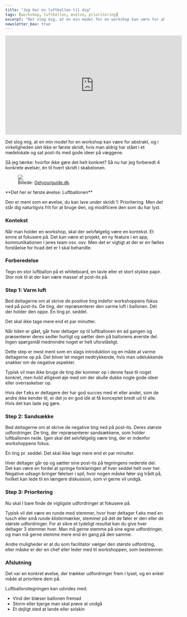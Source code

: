 ```yaml
---
title: "Jeg har en luftballon til dig"
tags: [workshop, luftballon, øvelse, prioritering]
excerpt: "Det slog mig, at en min model for en workshop kan være for abstrakt, og i virkeligheden slet ikke er første skridt, hvis man aldrig har stået i et mødelokale og sat post-its med gode ideer på væggene."
newsletter_box: true
---
```


<iframe width="560" height="315" src="https://www.youtube.com/embed/ff9QjxQmPbQ" frameborder="0" allow="accelerometer; autoplay; clipboard-write; encrypted-media; gyroscope; picture-in-picture" allowfullscreen></iframe><br />

Det slog mig, at en min model for en workshop kan være for abstrakt, og i virkeligheden slet ikke er første skridt, hvis man aldrig har stået i et mødelokale og sat post-its med gode ideer på væggene.

Så jeg tænke: hvorfor ikke gøre det helt konkret? Så nu har jeg forberedt 4 konkrete øvelser, én til hvert skridt i skabelonen.

<figure style="width: 225px" class="align-right">
	<img src="https://cdn.getyourguide.com/img/tour/5b865b0aecfc2.jpeg/146.jpg">
	<figcaption>Billede: <a href="https://www.getyourguide.dk/activity/barcelona-l45/barcelona-hot-air-balloon-flight-experience-t179861?utm_force=0" title="Barcelona hot air balloon flight experience">Getyourguide.dk</a>.</figcaption>
</figure>
**Det her er første øvelse: Luftballonen**

Den er ment som en øvelse, du kan lave under skridt 1: Prioritering. Men det står dig naturligvis frit for at bruge den, og modificere den som du har lyst.

### Kontekst

Når man holder en workshop, skal der selvfølgelig være en kontekst. Et emne at fokusere på. Det kan være et projekt, en ny feature i en app, kommunikationen i jeres team osv. osv. Men det er vigtigt at der er en fælles forståelse for hvad det er I skal behandle.

### Forberedelse

Tegn en stor luftballon på et whiteboard, en tavle eller et stort stykke papir. Stor nok til at der kan være masser af post-its på.

### Step 1: Varm luft

Bed deltagerne om at skrive de positive ting indefor workshoppens fokus ned på post-its. De ting, der repræsenterer den varme luft i ballonen. Dét der holder den oppe. Én ting pr. seddel.

Det skal ikke tage mere end et par minutter.

Når tiden er gået, går hver deltager op til luftballonen én ad gangen og præsenterer deres sedler hurtigt og sætter dem på ballonens øverste del. Ingen spørgsmål medmindre noget er helt uforståeligt.

Dette step er mest ment som en slags introduktion og en måde at varme deltagerne op på. Det bliver let meget nedtrykkende, hvis man udelukkende snakker om de negative aspekter.

Typisk vil man ikke bruge de ting der kommer op i denne fase til noget konkret, men hold alligevel øje med om der skulle dukke nogle gode ideer eller overraskelser op.

Hvis der f.eks er deltagere der har god succes med et eller andet, som de andre ikke kender til, er det jo en god idé at få konceptet bredt ud til alle. Hvis det kan lade sig gøre.

### Step 2: Sandsække

Bed deltagerne om at skrive de negative ting ned på post-its. Deres største udfordringer. De ting, der repræsenterer sandsækkene, som holder luftballonen nede. Igen skal det selvfølgelig være ting, der er indenfor workshoppens fokus.

Én ting pr. seddel. Det skal ikke tage mere end et par minutter.

Hver deltager går op og sætter sine post-its på tegningens nederste del. Det kan være en fordel at springe forklaringen af hver seddel helt over her. Negative udsagn bringer følelser i spil, hvor nogen måske føler sig trådt på, hvilket kan lede til en længere diskussion, som vi gerne vil undgå.

### Step 3: Prioritering

Nu skal I bare finde de vigtigste udfordringer at fokusere på.

Typisk vil det være en runde med stemmer, hvor hver deltager f.eks med en tusch eller små runde klistermærker, stemmer på dét de føler er den eller de største udfordringer. For at sikre et tydeligt resultat kan du give hver deltager 3 stemmer hver. Man må gerne stemme på sine egne udfordringer, og man må gerne stemme mere end én gang på den samme.

Andre muligheder er at du som facilitator vælger den største udfordring, eller måske er der en chef eller leder med til workshoppen, som bestemmer.

### Afslutning

Det var en konkret øvelse, der trækker udfordringer frem i lyset, og en enkel måde at prioritere dem på.

Luftballonstegningen kan udvides med:

- Vind der blæser ballonen fremad
- Storm eller bjerge man skal prøve at undgå
- Et dejligt sted at lande eller solskin
